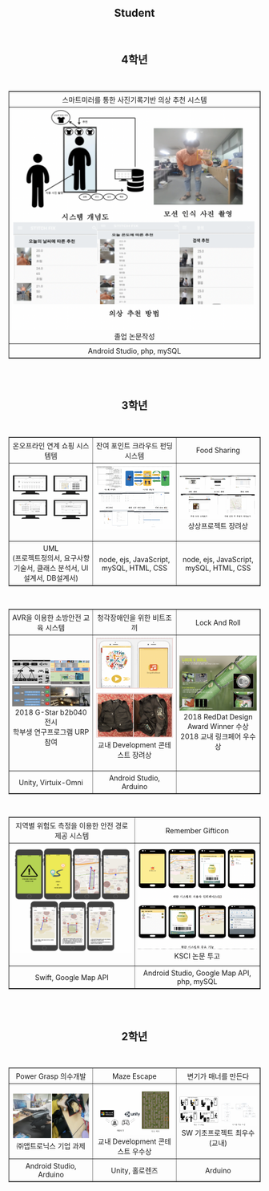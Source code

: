 ## <div align="center">Student</div>

</br>

## <div align="center">4학년</div>

<br/>
<table border="1">
  <tr style="width:100%; ">
      <td align='center'style="width:25%;padding:1%;">스마트미러를 통한 사진기록기반 의상 추천 시스템</td>

  </tr>
  <tr style="width:100%; ">
      <td align='center'style="width:25%;padding:1%;">
        <img src='./images/smart.png' style="width:100%;justify-content: center;align-items: center;" />
        졸업 논문작성
      </td>

  </tr>
  <tr style="width:100%; ">
      <td align='center'style="width:25%;padding:1%;">Android Studio, php, mySQL</td>

  </tr>
</table>

</table>
</br>
</br>

## <div align="center">3학년</div>

<br/>
<table border="1">
  <tr style="width:100%; ">
      <td align='center'style="width:33%;padding:1%;">온오프라인 연계 쇼핑 시스템템</td>
      <td align='center'style="width:33%;padding:1%;">잔여 포인트 크라우드 펀딩 시스템</td>
      <td align='center'style="width:33%;padding:1%;">Food Sharing</td>
  </tr>
  <tr style="width:100%; ">
      <td align='center'style="width:33%;padding:1%;">
        <img src='./images/on_off.png' style="width:100%;justify-content: center;align-items: center;" />
        &nbsp;
      </td>
        <td align='center'style="width:33%;padding:1%;">
        <img src='./images/funding.png' style="width:100%;justify-content: center;align-items: center;" />
        &nbsp;
      </td>
      <td align='center'style="width:33%;padding:1%;">
        <img src='./images/food.png' style="width:100%;justify-content: center;align-items: center;" />
        상상프로젝트 장려상
      </td>
  </tr>
  <tr style="width:100%; ">
      <td align='center'style="width:25%;padding:1%;">
      UML<br>
        (프로젝트정의서, 요구사항 기술서, 클래스 분석서, UI 설계서, DB설계서)
      </td>
      <td align='center'style="width:25%;padding:1%;">
      node, ejs, JavaScript, mySQL, HTML, CSS</td>
      <td align='center'style="width:25%;padding:1%;">
      node, ejs, JavaScript, mySQL, HTML, CSS</td>
  </tr>
</table>

<br/>
<table border="1">
  <tr style="width:100%; ">
      <td align='center'style="width:33%;padding:1%;">AVR을 이용한 소방안전 교육 시스템</td>
      <td align='center'style="width:33%;padding:1%;">청각장애인을 위한 비트조끼</td>
      <td align='center'style="width:33%;padding:1%;">Lock And Roll</td>
  </tr>
  <tr style="width:100%; ">
      <td align='center'style="width:33%;padding:1%;">
        <img src='./images/fire.png' style="width:100%;justify-content: center;align-items: center;" />
        2018 G-Star b2b040 전시</br>
        학부생 연구프로그램 URP 참여
      </td>
   <td align='center'style="width:33%;padding:1%;">
        <img src='./images/bit.png' style="width:100%;height:200px" />
        교내 Development 콘테스트 장려상<br>
        &nbsp;
      </td>
        <td align='center'style="width:33%;padding:1%;">
        <img src='./images/can.png' style="width:100%;justify-content: center;align-items: center;" />
       2018 RedDat Design Award Winner 수상 </br>
      2018 교내 링크페어 우수상
      </td>

  </tr>
  <tr style="width:100%; ">
      <td align='center'style="width:33%;padding:1%;">Unity, Virtuix-Omni</td>
      <td align='center'style="width:33%;padding:1%;">
        Android Studio, Arduino
      </td>
      <td align='center'style="width:33%;padding:1%;">
      &nbsp;</td>

  </tr>
</table>

<br/>
<table border="1">
  <tr style="width:100%; ">
      <td align='center'style="width:50%;padding:1%;">지역별 위험도 측정을 이용한 안전 경로 제공 시스템</td>
      <td align='center'style="width:50%;padding:1%;">Remember Gifticon</td>
  </tr>
  <tr style="width:100%; ">
      <td align='center'style="width:50%;padding:1%;">
        <img src='./images/ios.png' style="width:100%;justify-content: center;align-items: center;" />
       &nbsp;
      </td>
   <td align='center'style="width:50%;padding:1%;">
        <img src='./images/android.png' style="width:100%;height:200px" />
        KSCI 논문 투고
      </td>

  </tr>
  <tr style="width:100%; ">
      <td align='center'style="width:50%;padding:1%;">Swift, Google Map API</td>
      <td align='center'style="width:50%;padding:1%;">
        Android Studio, Google Map API, php, mySQL
      </td>
  </tr>
</table>

</br>
</br>

## <div align="center">2학년</div>

<br/>
<table border="1">
  <tr style="width:100%; ">
      <td align='center'style="width:33%;padding:1%;">Power Grasp 의수개발</td>
      <td align='center'style="width:33%;padding:1%;">Maze Escape</td>
      <td align='center'style="width:33%;padding:1%;">변기가 매너를 만든다</td>
  </tr>
  <tr style="width:100%; ">
      <td align='center'style="width:33%;padding:1%;">
        <img src='./images/의수.png' style="width:100%;justify-content: center;align-items: center;" />
      ㈜앱트로닉스 기업 과제
      </td>
        <td align='center'style="width:33%;padding:1%;">
        <img src='./images/홀로렌즈.png' style="width:100%;justify-content: center;align-items: center;" />
          교내 Development 콘테스트 우수상
      </td>
      <td align='center'style="width:33%;padding:1%;">
        <img src='./images/Arduino.png' style="width:100%;justify-content: center;align-items: center;" />
        SW 기초프로젝트 최우수(교내)
      </td>
  </tr>
  <tr style="width:100%; ">
      <td align='center'style="width:33%;padding:1%;">
        Android Studio, Arduino
      </td> 
      <td align='center'style="width:33%;padding:1%;">
      Unity, 홀로렌즈</td>
      <td align='center'style="width:33%;padding:1%;">
      Arduino</td>
  </tr>
</table>

</table>
